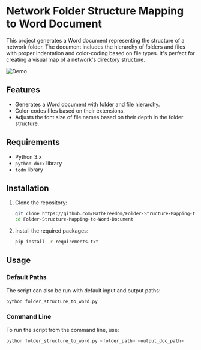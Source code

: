 # Network Folder Structure Mapping to Word Document

This project generates a Word document representing the structure of a network folder. The document includes the hierarchy of folders and files with proper indentation and color-coding based on file types. It's perfect for creating a visual map of a network's directory structure.

![Demo](./demo.gif)

## Features

- Generates a Word document with folder and file hierarchy.
- Color-codes files based on their extensions.
- Adjusts the font size of file names based on their depth in the folder structure.

## Requirements

- Python 3.x
- `python-docx` library
- `tqdm` library

## Installation

1. Clone the repository:
    ```bash
    git clone https://github.com/MathFreedom/Folder-Structure-Mapping-to-Word-Document.git
    cd Folder-Structure-Mapping-to-Word-Document
    ```

2. Install the required packages:
    ```bash
    pip install -r requirements.txt
    ```

## Usage

### Default Paths
The script can also be run with default input and output paths:

```bash
python folder_structure_to_word.py
```

### Command Line

To run the script from the command line, use:
```bash
python folder_structure_to_word.py <folder_path> <output_doc_path>
